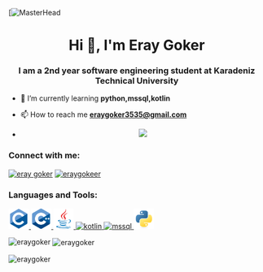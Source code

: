 [![MasterHead](https://w0.peakpx.com/wallpaper/38/809/HD-wallpaper-technology-programming-c-programming-language-c-java-programming-language-python-programming-language.jpg)

<h1 align="center">Hi 👋, I'm Eray Goker</h1>
<h3 align="center">I am a 2nd year software engineering student at Karadeniz Technical University</h3>

- 🌱 I’m currently learning **python,mssql,kotlin**

- 📫 How to reach me **eraygoker3535@gmail.com**

- <div align="center"> <img src="[https://wakatime.com/@ae9d38d9-7c78-42d4-90b9-c9e65c60f24f](https://wakatime.com/badge/user/ae9d38d9-7c78-42d4-90b9-c9e65c60f24f.svg)"> </div>

<h3 align="left">Connect with me:</h3>
<p align="left">
<a href="https://linkedin.com/in/eray goker" target="blank"><img align="center" src="https://raw.githubusercontent.com/rahuldkjain/github-profile-readme-generator/master/src/images/icons/Social/linked-in-alt.svg" alt="eray goker" height="30" width="40" /></a>
<a href="https://instagram.com/eraygokeer" target="blank"><img align="center" src="https://raw.githubusercontent.com/rahuldkjain/github-profile-readme-generator/master/src/images/icons/Social/instagram.svg" alt="eraygokeer" height="30" width="40" /></a>
</p>

<h3 align="left">Languages and Tools:</h3>
<p align="left"> <a href="https://www.cprogramming.com/" target="_blank" rel="noreferrer"> <img src="https://raw.githubusercontent.com/devicons/devicon/master/icons/c/c-original.svg" alt="c" width="40" height="40"/> </a> <a href="https://www.w3schools.com/cpp/" target="_blank" rel="noreferrer"> <img src="https://raw.githubusercontent.com/devicons/devicon/master/icons/cplusplus/cplusplus-original.svg" alt="cplusplus" width="40" height="40"/> </a> <a href="https://www.java.com" target="_blank" rel="noreferrer"> <img src="https://raw.githubusercontent.com/devicons/devicon/master/icons/java/java-original.svg" alt="java" width="40" height="40"/> </a> <a href="https://kotlinlang.org" target="_blank" rel="noreferrer"> <img src="https://www.vectorlogo.zone/logos/kotlinlang/kotlinlang-icon.svg" alt="kotlin" width="40" height="40"/> </a> <a href="https://www.microsoft.com/en-us/sql-server" target="_blank" rel="noreferrer"> <img src="https://www.svgrepo.com/show/303229/microsoft-sql-server-logo.svg" alt="mssql" width="40" height="40"/> </a> <a href="https://www.python.org" target="_blank" rel="noreferrer"> <img src="https://raw.githubusercontent.com/devicons/devicon/master/icons/python/python-original.svg" alt="python" width="40" height="40"/> </a> </p>

<p><img align="left" src="https://github-readme-stats.vercel.app/api/top-langs?username=eraygoker&show_icons=true&locale=en&layout=compact" alt="eraygoker" /></p>

<p>&nbsp;<img align="center" src="https://github-readme-stats.vercel.app/api?username=eraygoker&show_icons=true&locale=en" alt="eraygoker" /></p>

<p><img align="center" src="https://github-readme-streak-stats.herokuapp.com/?user=eraygoker&" alt="eraygoker" /></p>

